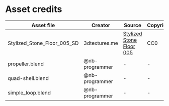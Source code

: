 # Asset credits



Asset file|Creator|Source|Copyright
---|---|---|---
Stylized_Stone_Floor_005_SD|3dtextures.me|[Stylized Stone Floor 005](https://3dtextures.me/2022/05/21/stylized-stone-floor-005/)|CC0
propeller.blend|@nb-programmer|-|-
quad-shell.blend|@nb-programmer|-|-
simple_loop.blend|@nb-programmer|-|-
